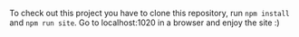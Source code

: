 To check out this project you have to clone this repository,
run ```npm install``` and ```npm run site```.
Go to localhost:1020 in a browser and enjoy the site :)
